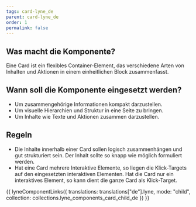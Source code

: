```yaml
---
tags: card-lyne_de
parent: card-lyne_de
order: 1
permalink: false
---
```


## Was macht die Komponente?
Eine Card ist ein flexibles Container-Element, das verschiedene Arten von Inhalten und Aktionen in einem einheitlichen Block zusammenfasst.

## Wann soll die Komponente eingesetzt werden?
* Um zusammengehörige Informationen kompakt darzustellen.
* Um visuelle Hierarchien und Struktur in eine Seite zu bringen.
* Um Inhalte wie Texte und Aktionen zusammen darzustellen.

## Regeln
* Die Inhalte innerhalb einer Card sollen logisch zusammenhängen und gut strukturiert sein. Der Inhalt sollte so knapp wie möglich formuliert werden.
* Hat eine Card mehrere Interaktive Elemente, so liegen die Klick-Targets auf den eingesetzten interaktiven Elementen. Hat die Card nur ein interaktives Element, so kann dient die ganze Card als Klick-Target.

{{ lyneComponentLinks({
  translations: translations["de"].lyne,
  mode: "child",
  collection: collections.lyne_components_card_child_de
}) }}